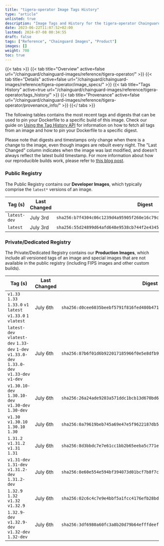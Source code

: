 ```yaml
---
title: "tigera-operator Image Tags History"
type: "article"
unlisted: true
description: "Image Tags and History for the tigera-operator Chainguard Image"
date: 2023-06-22T11:07:52+02:00
lastmod: 2024-07-08 00:34:55
draft: false
tags: ["Reference", "Chainguard Images", "Product"]
images: []
weight: 700
toc: true
---
```


{{< tabs >}}
{{< tab title="Overview" active=false url="/chainguard/chainguard-images/reference/tigera-operator/" >}}
{{< tab title="Details" active=false url="/chainguard/chainguard-images/reference/tigera-operator/image_specs/" >}}
{{< tab title="Tags History" active=true url="/chainguard/chainguard-images/reference/tigera-operator/tags_history/" >}}
{{< tab title="Provenance" active=false url="/chainguard/chainguard-images/reference/tigera-operator/provenance_info/" >}}
{{</ tabs >}}

The following tables contains the most recent tags and digests that can be used to pin your Dockerfile to a specific build of this image. Check our guide on [Using the Tag History API](/chainguard/chainguard-images/using-the-tag-history-api/) for information on how to fetch all tags from an image and how to pin your Dockerfile to a specific digest.

Please note that digests and timestamps only change when there is a change to the image, even though images are rebuilt every night. The "Last Changed" column indicates when the image was last modified, and doesn't always reflect the latest build timestamp. For more information about how our reproducible builds work, please refer to [this blog post](https://www.chainguard.dev/unchained/reproducing-chainguards-reproducible-image-builds).

### Public Registry
The Public Registry contains our **Developer Images**, which typically comprise the `latest*` versions of an image.

| Tag (s)       | Last Changed | Digest                                                                    |
|---------------|--------------|---------------------------------------------------------------------------|
|  `latest-dev` | July 3rd     | `sha256:b7f4304c06c1239d4a95905f260e16c79c79fa29f0c7e6cd37d97d362551dea4` |
|  `latest`     | July 3rd     | `sha256:55d24899d64afd648e9538cb744f2e434542843155d17ae55dbdb22c4082ce9b` |


### Private/Dedicated Registry
The Private/Dedicated Registry contains our **Production Images**, which include all versioned tags of an image and special images that are not available in the public registry (including FIPS images and other custom builds).

| Tag (s)                                                                                        | Last Changed | Digest                                                                    |
|------------------------------------------------------------------------------------------------|--------------|---------------------------------------------------------------------------|
|  `v1.33` `1.33` `1.33.0` `v1` `latest` `v1.33.0` `1` `vlatest`                                 | July 6th     | `sha256:d0cee6035beebf5791f816fed480b4710b86730f7831673b4feba5bbc0fdb48e` |
|  `latest-dev` `vlatest-dev` `1.33-dev` `1-dev` `v1.33.0-dev` `1.33.0-dev` `v1.33-dev` `v1-dev` | July 6th     | `sha256:87b6f01d6b922017185966f0e5e8dfb9b4cb43385aacdc785dfbcec45a03f693` |
|  `v1.30.10-dev` `1.30.10-dev` `v1.30-dev` `1.30-dev`                                           | July 6th     | `sha256:26a24ade9203a571ddc1bcb13d670bd6885e071e24dc7b0d883b1178514f3f33` |
|  `v1.30` `v1.30.10` `1.30.10` `1.30`                                                           | July 6th     | `sha256:0a79619beb745a69e47e5f9622187db5d16ba276ccc074509e67ae5df7cb9afa` |
|  `1.31.2` `v1.31.2` `v1.31` `1.31`                                                             | July 6th     | `sha256:8d3bbdc7e7e61cc1bb2b65eeba5c771eb9c3edf7b254eebcc6c4a729c81248b4` |
|  `v1.31-dev` `1.31-dev` `v1.31.2-dev` `1.31.2-dev`                                             | July 6th     | `sha256:8e60e554e594bf394073d01bcf7b8f7cac8d41dc4383f86d1f86e13aea605b4c` |
|  `1.32.9` `1.32` `v1.32` `v1.32.9`                                                             | July 6th     | `sha256:02c6c4c7e9e4bbf5a1fcc4176efb28bdeb1a143ca6bb3a960051e66383f60b06` |
|  `1.32.9-dev` `v1.32.9-dev` `v1.32-dev` `1.32-dev`                                             | July 6th     | `sha256:3df6980a60fc3a8b20d79b64efffdeef74a1c5c62be4798d8e49da112c463da3` |

